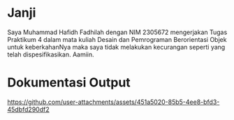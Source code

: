 # Janji
Saya Muhammad Hafidh Fadhilah dengan NIM 2305672 mengerjakan Tugas Praktikum 4 dalam mata kuliah Desain dan Pemrograman Berorientasi Objek untuk keberkahanNya maka saya tidak melakukan kecurangan seperti yang telah dispesifikasikan. Aamiin.

# Dokumentasi Output
https://github.com/user-attachments/assets/451a5020-85b5-4ee8-bfd3-45dbfd290df2

